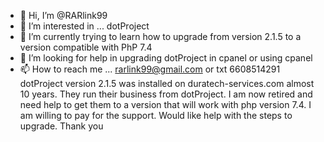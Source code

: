 - 👋 Hi, I’m @RARlink99
- 👀 I’m interested in ... dotProject
- 🌱 I’m currently trying to learn how to upgrade from version 2.1.5 to a version compatible with PhP 7.4
- 💞️ I’m looking for help in upgrading dotProject in cpanel or using cpanel
- 📫 How to reach me ... rarlink99@gmail.com or txt 6608514291
dotProject version 2.1.5 was installed on duratech-services.com almost 10 years. They run their business from dotProject.
I am now retired and need help to get them to a version that will work with php version 7.4. I am willing to pay for the support. Would like help with the steps to upgrade.
Thank you

<!---
RARlink99/RARlink99 is a ✨ special ✨ repository because its `README.md` (this file) appears on your GitHub profile.
You can click the Preview link to take a look at your changes.
--->
